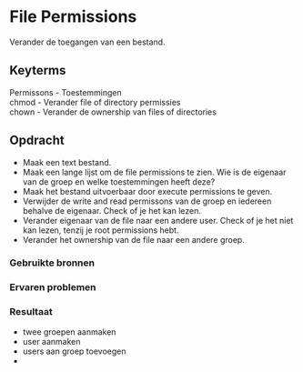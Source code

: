# File Permissions
Verander de toegangen van een bestand. 

## Keyterms
Permissons - Toestemmingen <br/>
chmod - Verander file of directory permissies <br/>
chown - Verander de ownership van files of directories 

## Opdracht
- Maak een text bestand. 
- Maak een lange lijst om de file permissions te zien. Wie is de eigenaar van de groep en welke toestemmingen heeft deze?
- Maak het bestand uitvoerbaar door execute permissions te geven. 
- Verwijder de write and read permissons van de groep en iedereen behalve de eigenaar. Check of je het kan lezen. 
- Verander eigenaar van de file naar een andere user. Check of je het niet kan lezen, tenzij je root permissions hebt. 
- Verander het ownership van de file naar een andere groep. 

### Gebruikte bronnen


### Ervaren problemen


### Resultaat
- twee groepen aanmaken 
- user aanmaken 
- users aan groep toevoegen
-

